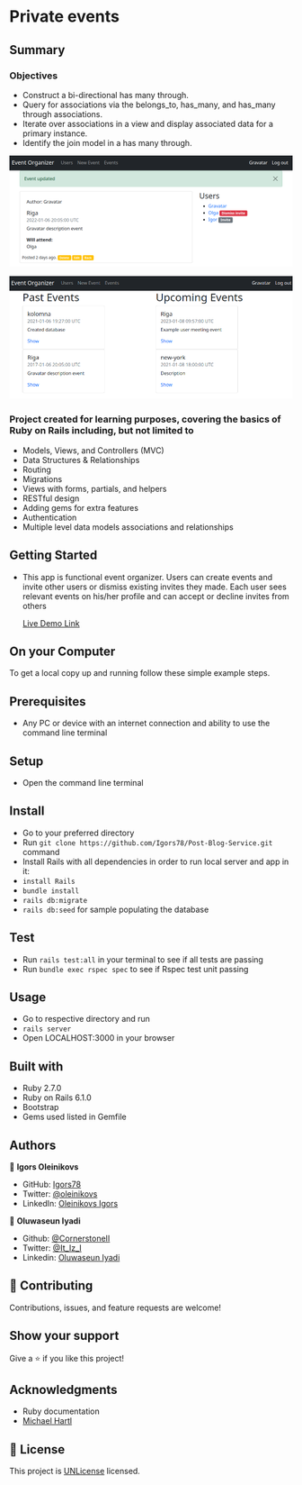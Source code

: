# Private events

## Summary

### Objectives

- Construct a bi-directional has many through.
- Query for associations via the belongs_to, has_many, and has_many through
  associations.
- Iterate over associations in a view and display associated data for a primary
  instance.
- Identify the join model in a has many through.

![screenshot](screenshot.png)

![screenshot](screenshot1.png)

### Project created for learning purposes, covering the basics of Ruby on Rails including, but not limited to

- Models, Views, and Controllers (MVC)
- Data Structures & Relationships
- Routing
- Migrations
- Views with forms, partials, and helpers
- RESTful design
- Adding gems for extra features
- Authentication
- Multiple level data models associations and relationships

## Getting Started

- This app is functional event organizer. Users can create events and invite
  other users or dismiss existing invites they made. Each user sees relevant
  events on his/her profile and can accept or decline invites from others

  [Live Demo Link](https://private-events-application.herokuapp.com/)

## On your Computer

To get a local copy up and running follow these simple example steps.

## Prerequisites

- Any PC or device with an internet connection and ability to use the command
  line terminal

## Setup

- Open the command line terminal

## Install

- Go to your preferred directory
- Run `git clone https://github.com/Igors78/Post-Blog-Service.git` command
- Install Rails with all dependencies in order to run local server and app in
  it:
- `install Rails`
- `bundle install`
- `rails db:migrate`
- `rails db:seed` for sample populating the database

## Test

- Run `rails test:all` in your terminal to see if all tests are passing
- Run `bundle exec rspec spec` to see if Rspec test unit passing

## Usage

- Go to respective directory and run
- `rails server`
- Open LOCALHOST:3000 in your browser

## Built with

- Ruby 2.7.0
- Ruby on Rails 6.1.0
- Bootstrap
- Gems used listed in Gemfile

## Authors

👤 **Igors Oleinikovs**

- GitHub: [Igors78](https://github.com/Igors78)
- Twitter: [@oleinikovs](https://twitter.com/oleinikovs)
- LinkedIn:
  [Oleinikovs Igors](https://www.linkedin.com/in/igors-oleinikovs-17a10958/)

👤 **Oluwaseun Iyadi**

- Github: [@CornerstoneII](https://github.com/CornerstoneII)
- Twitter: [@It_Iz_I](https://twitter.com/It_Iz_I)
- Linkedin:
  [Oluwaseun Iyadi](https://www.linkedin.com/in/oluwaseun-iyadi-773584b4/)

## 🤝 Contributing

Contributions, issues, and feature requests are welcome!

## Show your support

Give a ⭐️ if you like this project!

## Acknowledgments

- Ruby documentation
- [Michael Hartl](https://www.michaelhartl.com/)

## 📝 License

This project is [UNLicense](./LICENSE) licensed.
